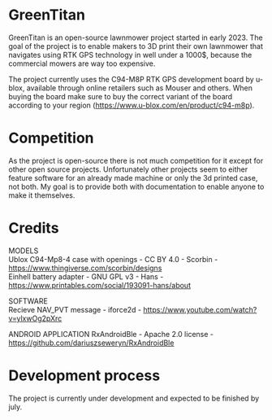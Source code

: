 # GreenTitan
 GreenTitan is an open-source lawnmower project started in early 2023.
 The goal of the project is to enable makers to 3D print their own lawnmower that navigates using RTK GPS technology in well under a 1000$, because the commercial mowers are way too expensive.

The project currently uses the C94-M8P RTK GPS development board by u-blox, available through online retailers such as Mouser and others. When buying the board make sure to buy the correct variant of the board according to your region (https://www.u-blox.com/en/product/c94-m8p).

# Competition
As the project is open-source there is not much competition for it except for other open source projects. Unfortunately other projects seem to either feature software for an already made machine or only the 3d printed case, not both. My goal is to provide both with documentation to enable anyone to make it themselves.

# Credits
MODELS  
Ublox C94-Mp8-4 case with openings - CC BY 4.0 - Scorbin - https://www.thingiverse.com/scorbin/designs  
Einhell battery adapter - GNU GPL v3 - Hans - https://www.printables.com/social/193091-hans/about

SOFTWARE  
Recieve NAV_PVT message - iforce2d - https://www.youtube.com/watch?v=ylxwOg2pXrc

ANDROID APPLICATION
RxAndroidBle - Apache 2.0 license - https://github.com/dariuszseweryn/RxAndroidBle

# Development process
The project is currently under development and expected to be finished by july.
